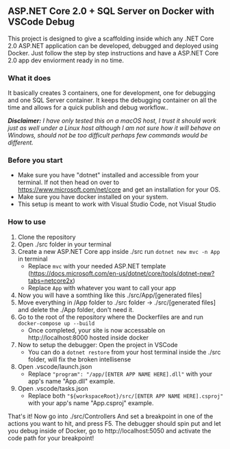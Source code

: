 

## ASP.NET Core 2.0 + SQL Server on Docker with VSCode Debug

This project is designed to give a scaffolding inside which any .NET Core 2.0 ASP.NET application can be developed, debugged and deployed using Docker. Just follow the step by step instructions and have a ASP.NET Core 2.0 app dev enviorment ready in no time. 

### What it does
It basically creates 3 containers, one for development, one for debugging and one SQL Server container. It keeps the debugging container on all the time and allows for a quick publish and debug workflow..

***Disclaimer:** I have only tested this on a macOS host, I trust it should work just as well under a Linux host although I am not sure how it will behave on Windows, should not be too difficult perhaps few commands would be different.*

### Before you start
- Make sure you have "dotnet" installed and accessible from your terminal. If not then head on over to https://www.microsoft.com/net/core and get an installation for your OS.
- Make sure you have docker installed on your system.
- This setup is meant to work with Visual Studio Code, not Visual Studio

### How to use
1. Clone the repository
2. Open ./src folder in your terminal
3. Create a new ASP.NET Core app inside ./src run `dotnet new mvc -n App` in terminal
	- Replace `mvc` with your needed ASP.NET template (https://docs.microsoft.com/en-us/dotnet/core/tools/dotnet-new?tabs=netcore2x)
	- Replace `App` with whatever you want to call your app
4. Now you will have a somthing like this ./src/App/[generated files]
5. Move everything in /App folder to ./src folder -> ./src/[generated files] and delete the ./App folder, don't need it.
6. Go to the root of the repository where the Dockerfiles are and run `docker-compose up --build`
	- Once completed, your site is now accessable on http://localhost:8000 hosted inside docker
6. Now to setup the debugger: Open the project in VSCode
	- You can do a `dotnet restore` from your host terminal inside the ./src folder, will fix the broken intellisense
7. Open .vscode/launch.json
	- Replace `"program": "/app/[ENTER APP NAME HERE].dll"` with your app's name "App.dll" example.
8. Open .vscode/tasks.json
	- Replace both `"${workspaceRoot}/src/[ENTER APP NAME HERE].csproj"` with your app's name "App.csproj" example.

That's it! Now go into ./src/Controllers And set a breakpoint in one of the actions you want to hit, and press F5. The debugger should spin put and let you debug inside of Docker, go to http://localhost:5050 and activate the code path for your breakpoint!



